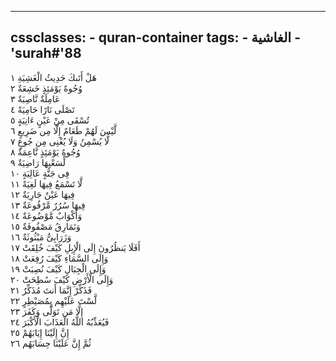 
---
cssclasses:
    - quran-container
tags:
    - الغاشية
    - 'surah#'88
---

هَلْ أَتَىكَ حَدِيثُ الْغَشِيَةِ  ١<br>
وُجُوهٌ يَوْمَئِذٍ خَشِعَةٌ  ٢<br>
عَامِلَةٌ نَّاصِبَةٌ  ٣<br>
تَصْلَى نَارًا حَامِيَةً  ٤<br>
تُسْقَى مِنْ عَيْنٍ ءَانِيَةٍ  ٥<br>
لَّيْسَ لَهُمْ طَعَامٌ إِلَّا مِن ضَرِيعٍ  ٦<br>
لَّا يُسْمِنُ وَلَا يُغْنِى مِن جُوعٍ  ٧<br>
وُجُوهٌ يَوْمَئِذٍ نَّاعِمَةٌ  ٨<br>
لِّسَعْيِهَا رَاضِيَةٌ  ٩<br>
فِى جَنَّةٍ عَالِيَةٍ  ١۰<br>
لَّا تَسْمَعُ فِيهَا لَغِيَةً  ١١<br>
فِيهَا عَيْنٌ جَارِيَةٌ  ١٢<br>
فِيهَا سُرُرٌ مَّرْفُوعَةٌ  ١٣<br>
وَأَكْوَابٌ مَّوْضُوعَةٌ  ١٤<br>
وَنَمَارِقُ مَصْفُوفَةٌ  ١٥<br>
وَزَرَابِىُّ مَبْثُوثَةٌ  ١٦<br>
أَفَلَا يَنظُرُونَ إِلَى الْإِبِلِ كَيْفَ خُلِقَتْ  ١٧<br>
وَإِلَى السَّمَاءِ كَيْفَ رُفِعَتْ  ١٨<br>
وَإِلَى الْجِبَالِ كَيْفَ نُصِبَتْ  ١٩<br>
وَإِلَى الْأَرْضِ كَيْفَ سُطِحَتْ  ٢۰<br>
فَذَكِّرْ إِنَّمَا أَنتَ مُذَكِّرٌ  ٢١<br>
لَّسْتَ عَلَيْهِم بِمُصَيْطِرٍ  ٢٢<br>
إِلَّا مَن تَوَلَّى وَكَفَرَ  ٢٣<br>
فَيُعَذِّبُهُ اللَّهُ الْعَذَابَ الْأَكْبَرَ  ٢٤<br>
إِنَّ إِلَيْنَا إِيَابَهُمْ  ٢٥<br>
ثُمَّ إِنَّ عَلَيْنَا حِسَابَهُم  ٢٦<br>
